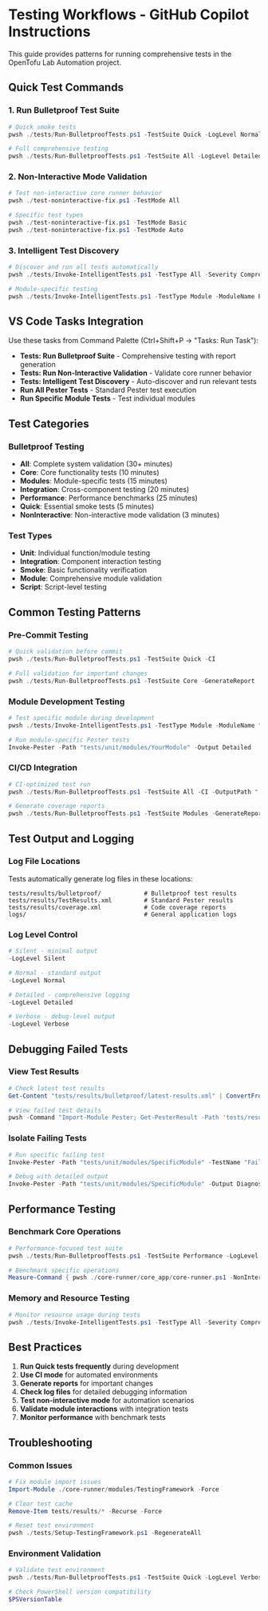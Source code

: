 # Testing Workflows - GitHub Copilot Instructions

This guide provides patterns for running comprehensive tests in the OpenTofu Lab Automation project.

## Quick Test Commands

### 1. Run Bulletproof Test Suite

```powershell
# Quick smoke tests
pwsh ./tests/Run-BulletproofTests.ps1 -TestSuite Quick -LogLevel Normal

# Full comprehensive testing
pwsh ./tests/Run-BulletproofTests.ps1 -TestSuite All -LogLevel Detailed -GenerateReport
```

### 2. Non-Interactive Mode Validation

```powershell
# Test non-interactive core runner behavior
pwsh ./test-noninteractive-fix.ps1 -TestMode All

# Specific test types
pwsh ./test-noninteractive-fix.ps1 -TestMode Basic
pwsh ./test-noninteractive-fix.ps1 -TestMode Auto
```

### 3. Intelligent Test Discovery

```powershell
# Discover and run all tests automatically
pwsh ./tests/Invoke-IntelligentTests.ps1 -TestType All -Severity Comprehensive

# Module-specific testing
pwsh ./tests/Invoke-IntelligentTests.ps1 -TestType Module -ModuleName PatchManager
```

## VS Code Tasks Integration

Use these tasks from Command Palette (Ctrl+Shift+P → "Tasks: Run Task"):

- **Tests: Run Bulletproof Suite** - Comprehensive testing with report generation
- **Tests: Run Non-Interactive Validation** - Validate core runner behavior
- **Tests: Intelligent Test Discovery** - Auto-discover and run relevant tests
- **Run All Pester Tests** - Standard Pester test execution
- **Run Specific Module Tests** - Test individual modules

## Test Categories

### Bulletproof Testing
- **All**: Complete system validation (30+ minutes)
- **Core**: Core functionality tests (10 minutes)
- **Modules**: Module-specific tests (15 minutes)
- **Integration**: Cross-component testing (20 minutes)
- **Performance**: Performance benchmarks (25 minutes)
- **Quick**: Essential smoke tests (5 minutes)
- **NonInteractive**: Non-interactive mode validation (3 minutes)

### Test Types
- **Unit**: Individual function/module testing
- **Integration**: Component interaction testing
- **Smoke**: Basic functionality verification
- **Module**: Comprehensive module validation
- **Script**: Script-level testing

## Common Testing Patterns

### Pre-Commit Testing

```powershell
# Quick validation before commit
pwsh ./tests/Run-BulletproofTests.ps1 -TestSuite Quick -CI

# Full validation for important changes
pwsh ./tests/Run-BulletproofTests.ps1 -TestSuite Core -GenerateReport
```

### Module Development Testing

```powershell
# Test specific module during development
pwsh ./tests/Invoke-IntelligentTests.ps1 -TestType Module -ModuleName "YourModule"

# Run module-specific Pester tests
Invoke-Pester -Path "tests/unit/modules/YourModule" -Output Detailed
```

### CI/CD Integration

```powershell
# CI-optimized test run
pwsh ./tests/Run-BulletproofTests.ps1 -TestSuite All -CI -OutputPath "./test-results"

# Generate coverage reports
pwsh ./tests/Run-BulletproofTests.ps1 -TestSuite Modules -GenerateReport -CodeCoverage
```

## Test Output and Logging

### Log File Locations
Tests automatically generate log files in these locations:

```
tests/results/bulletproof/            # Bulletproof test results
tests/results/TestResults.xml         # Standard Pester results
tests/results/coverage.xml            # Code coverage reports
logs/                                 # General application logs
```

### Log Level Control

```powershell
# Silent - minimal output
-LogLevel Silent

# Normal - standard output
-LogLevel Normal

# Detailed - comprehensive logging
-LogLevel Detailed

# Verbose - debug-level output
-LogLevel Verbose
```

## Debugging Failed Tests

### View Test Results

```powershell
# Check latest test results
Get-Content "tests/results/bulletproof/latest-results.xml" | ConvertFrom-Json

# View failed test details
pwsh -Command "Import-Module Pester; Get-PesterResult -Path 'tests/results/TestResults.xml'"
```

### Isolate Failing Tests

```powershell
# Run specific failing test
Invoke-Pester -Path "tests/unit/modules/SpecificModule" -TestName "Failing Test Name"

# Debug with detailed output
Invoke-Pester -Path "tests/unit/modules/SpecificModule" -Output Diagnostic
```

## Performance Testing

### Benchmark Core Operations

```powershell
# Performance-focused test suite
pwsh ./tests/Run-BulletproofTests.ps1 -TestSuite Performance -LogLevel Detailed

# Benchmark specific operations
Measure-Command { pwsh ./core-runner/core_app/core-runner.ps1 -NonInteractive -Auto -WhatIf }
```

### Memory and Resource Testing

```powershell
# Monitor resource usage during tests
pwsh ./tests/Invoke-IntelligentTests.ps1 -TestType All -Severity Comprehensive | Tee-Object -FilePath "resource-usage.log"
```

## Best Practices

1. **Run Quick tests frequently** during development
2. **Use CI mode** for automated environments
3. **Generate reports** for important changes
4. **Check log files** for detailed debugging information
5. **Test non-interactive mode** for automation scenarios
6. **Validate module interactions** with integration tests
7. **Monitor performance** with benchmark tests

## Troubleshooting

### Common Issues

```powershell
# Fix module import issues
Import-Module ./core-runner/modules/TestingFramework -Force

# Clear test cache
Remove-Item tests/results/* -Recurse -Force

# Reset test environment
pwsh ./tests/Setup-TestingFramework.ps1 -RegenerateAll
```

### Environment Validation

```powershell
# Validate test environment
pwsh ./tests/Run-BulletproofTests.ps1 -TestSuite Quick -LogLevel Verbose

# Check PowerShell version compatibility
$PSVersionTable
```
